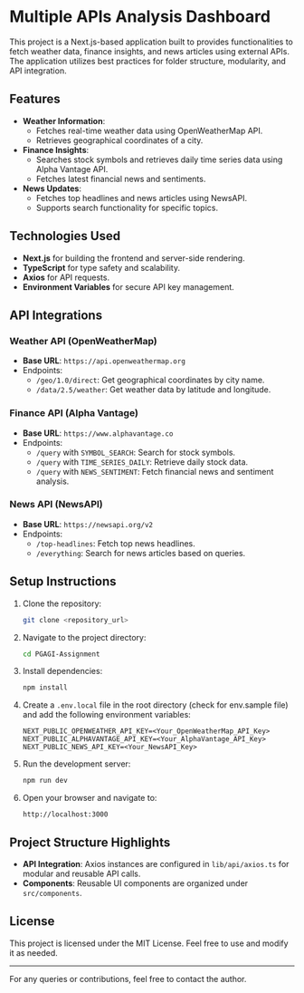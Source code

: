 # Multiple APIs Analysis Dashboard

This project is a Next.js-based application built to provides functionalities to fetch weather data, finance insights, and news articles using external APIs. The application utilizes best practices for folder structure, modularity, and API integration.

## Features

- **Weather Information**:
  - Fetches real-time weather data using OpenWeatherMap API.
  - Retrieves geographical coordinates of a city.
- **Finance Insights**:
  - Searches stock symbols and retrieves daily time series data using Alpha Vantage API.
  - Fetches latest financial news and sentiments.
- **News Updates**:
  - Fetches top headlines and news articles using NewsAPI.
  - Supports search functionality for specific topics.

## Technologies Used

- **Next.js** for building the frontend and server-side rendering.
- **TypeScript** for type safety and scalability.
- **Axios** for API requests.
- **Environment Variables** for secure API key management.

## API Integrations

### Weather API (OpenWeatherMap)
- **Base URL**: `https://api.openweathermap.org`
- Endpoints:
  - `/geo/1.0/direct`: Get geographical coordinates by city name.
  - `/data/2.5/weather`: Get weather data by latitude and longitude.

### Finance API (Alpha Vantage)
- **Base URL**: `https://www.alphavantage.co`
- Endpoints:
  - `/query` with `SYMBOL_SEARCH`: Search for stock symbols.
  - `/query` with `TIME_SERIES_DAILY`: Retrieve daily stock data.
  - `/query` with `NEWS_SENTIMENT`: Fetch financial news and sentiment analysis.

### News API (NewsAPI)
- **Base URL**: `https://newsapi.org/v2`
- Endpoints:
  - `/top-headlines`: Fetch top news headlines.
  - `/everything`: Search for news articles based on queries.

## Setup Instructions

1. Clone the repository:
   ```bash
   git clone <repository_url>
   ```

2. Navigate to the project directory:
   ```bash
   cd PGAGI-Assignment
   ```

3. Install dependencies:
   ```bash
   npm install
   ```

4. Create a `.env.local` file in the root directory (check for env.sample file) and add the following environment variables:
   ```env
   NEXT_PUBLIC_OPENWEATHER_API_KEY=<Your_OpenWeatherMap_API_Key>
   NEXT_PUBLIC_ALPHAVANTAGE_API_KEY=<Your_AlphaVantage_API_Key>
   NEXT_PUBLIC_NEWS_API_KEY=<Your_NewsAPI_Key>
   ```

5. Run the development server:
   ```bash
   npm run dev
   ```

6. Open your browser and navigate to:
   ```
   http://localhost:3000
   ```

## Project Structure Highlights

- **API Integration**: Axios instances are configured in `lib/api/axios.ts` for modular and reusable API calls.
- **Components**: Reusable UI components are organized under `src/components`.

## License

This project is licensed under the MIT License. Feel free to use and modify it as needed.

---

For any queries or contributions, feel free to contact the author.
